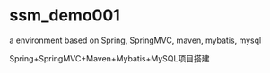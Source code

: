 # ssm_demo001
a environment based on Spring, SpringMVC, maven, mybatis, mysql

Spring+SpringMVC+Maven+Mybatis+MySQL项目搭建
